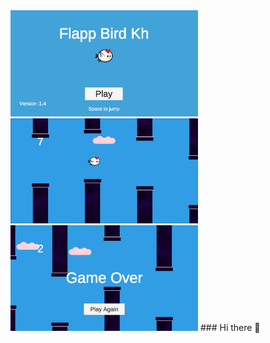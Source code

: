 
<img src="https://github.com/Lymengchun/Public-Image/blob/5341642d736a69ebfcf51b6007d7f1e5099b75e2/flappybird1.PNG" width="300" height="auto">
<img src="https://github.com/Lymengchun/Public-Image/blob/5341642d736a69ebfcf51b6007d7f1e5099b75e2/flappybird2.png" width="300" height="auto">
<img src="https://github.com/Lymengchun/Public-Image/blob/5341642d736a69ebfcf51b6007d7f1e5099b75e2/flappybird3%20.png" width="300" height="auto">
### Hi there 👋
<!-- **Lymengchun/Lymengchun** is a ✨ _special_ ✨ repository because its `README.md` (this file) appears on your GitHub profile. -->


<!--[!["Buy Me A Coffee"](https://www.buymeacoffee.com/assets/img/custom_images/orange_img.png)](https://www.buymeacoffee.com/lymengchhun)

[!["clickhere"](https://media.giphy.com/media/rvUbaxVpe87qErZ6yE/giphy.gif)](https://profile-summary-for-github.com/user/lymengchun)

[![Readme Quotes](https://quotes-github-readme.vercel.app/api?type=horizontal&theme=dark)](https://github.com/piyushsuthar/github-readme-quotes)-->

<!--# CHECK MY LIBRARY
!["arrowdown"](https://media.giphy.com/media/hJl9v892gjwLEdHoZv/giphy.gif)-->

